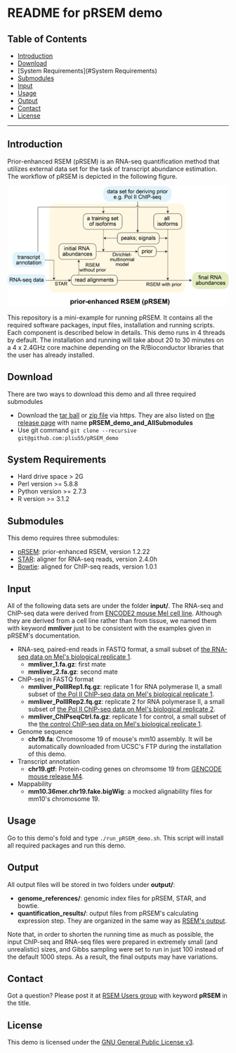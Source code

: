 README for pRSEM demo
================

Table of Contents
-----------------

* [Introduction](#Introduction)
* [Download](#Download)
* [System Requirements](#System Requirements)
* [Submodules](#Submodules)
* [Input](#Input)
* [Usage](#Usage)
* [Output](#Output)
* [Contact](#Contact)
* [License](#License)

* * *

## <a name="Introduction"></a> Introduction
Prior-enhanced RSEM (pRSEM) is an RNA-seq quantification method that utilizes external data set for the task of transcript abundance estimation. The workflow of pRSEM is depicted in the following figure.

![alt text](https://github.com/pliu55/pRSEM_demo/blob/master/input/workflow.jpg)

This repository is a mini-example for running pRSEM. It contains all the required software packages, input files, installation and running scripts. Each component is described below in details. This demo runs in 4 threads by default. The installation and running will take about 20 to 30 minutes on a 4 x 2.4GHz core machine depending on the R/Bioconductor libraries that the user has already installed.

## <a name="Download"></a> Download
There are two ways to download this demo and all three required submodules
- Download the [tar ball](https://github.com/pliu55/pRSEM_demo/releases/download/v0.1/pRSEM_demo_and_AllSubmodules.tar.gz) or [ zip file](https://github.com/pliu55/pRSEM_demo/releases/download/v0.1/pRSEM_demo_and_AllSubmodules.zip) via https. They are also listed on [the release page](https://github.com/pliu55/pRSEM_demo/releases) with name __pRSEM_demo_and_AllSubmodules__ 
- Use git command `git clone --recursive git@github.com:pliu55/pRSEM_demo`

## <a name="System Requirements"></a> System Requirements
- Hard drive space > 2G
- Perl version >= 5.8.8
- Python version >= 2.7.3
- R version >= 3.1.2

## <a name="Submodules"></a> Submodules
This demo requires three submodules:
- [pRSEM](https://github.com/pliu55/RSEM/tree/pRSEM): prior-enhanced RSEM, version 1.2.22
- [STAR](https://github.com/alexdobin/STAR): aligner for RNA-seq reads, version 2.4.0h
- [Bowtie](http://bowtie-bio.sourceforge.net/index.shtml): aligned for ChIP-seq reads, version 1.0.1

## <a name="Input"></a> Input
All of the following data sets are under the folder __input/__. The RNA-seq and ChIP-seq data were derived from [ENCODE2 mouse Mel cell line](https://www.encodeproject.org/biosamples/ENCBS049ENC/). Although they are derived from a cell line rather than from tissue, we named them with keyword __mmliver__ just to be consistent with the examples given in pRSEM's documentation.    
- RNA-seq, paired-end reads in FASTQ format, a small subset of [the RNA-seq data on Mel's biological replicate 1](https://www.encodeproject.org/experiments/ENCSR000CWE/). 
  - __mmliver_1.fa.gz__: first mate 
  - __mmliver_2.fa.gz__: second mate
- ChIP-seq in FASTQ format
  - __mmliver_PolIIRep1.fq.gz__: replicate 1 for RNA polymerase II, a small subset of [the Pol II ChIP-seq data on Mel's biological replicate 1](https://www.encodeproject.org/experiments/ENCSR000EUC/).
  - __mmliver_PolIIRep2.fq.gz__: replicate 2 for RNA polymerase II, a small subset of [the Pol II ChIP-seq data on Mel's biological replicate 2](https://www.encodeproject.org/experiments/ENCSR000EUC/).
  - __mmliver_ChIPseqCtrl.fa.gz__: replicate 1 for control, a small subset of the [the control ChIP-seq data on Mel's biological replicate 1](https://www.encodeproject.org/experiments/ENCSR000EUF/).
- Genome sequence
  - __chr19.fa__: Chromosome 19 of mouse's mm10 assembly. It will be automatically downloaded from UCSC's FTP during the installation of this demo. 
- Transcript annotation
  - __chr19.gtf__: Protein-coding genes on chromsome 19 from [GENCODE mouse release M4](http://www.gencodegenes.org/mouse_releases/4.html).
- Mappability
  - __mm10.36mer.chr19.fake.bigWig__: a mocked alignability files for mm10's chromosome 19.


## <a name="Usage"></a> Usage
Go to this demo's fold and type `./run_pRSEM_demo.sh`. This script will install all required packages and run this demo.


## <a name="Output"></a> Output
All output files will be stored in two folders under __output/__:
- __genome_references/__: genomic index files for pRSEM, STAR, and bowtie.
- __quantification_results/__: output files from pRSEM's calculating expression step. They are organized in the same way as [RSEM's output](http://deweylab.biostat.wisc.edu/rsem/rsem-calculate-expression.html#output).

Note that, in order to shorten the running time as much as possible, the input ChIP-seq and RNA-seq files were prepared in extremely small (and unrealistic) sizes, and Gibbs sampling were set to run in just 100 instead of the default 1000 steps. As a result, the final outputs may have variations.

## <a name="Contact"></a> Contact
Got a question? Please post it at [RSEM Users group](https://groups.google.com/forum/#!forum/rsem-users) with keyword __pRSEM__ in the title.  

## <a name="License"></a> License
This demo is licensed under the [GNU General Public License
v3](http://www.gnu.org/licenses/gpl-3.0.html).
